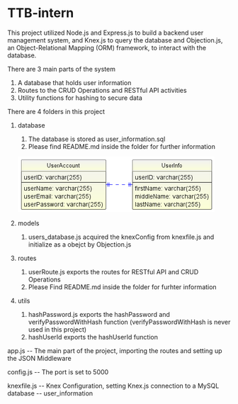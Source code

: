 # TTB-intern

This project utilized Node.js and Express.js to build a backend user management system, and Knex.js to query the database and Objection.js, an Object-Relational Mapping (ORM) framework, to interact with the database.

There are 3 main parts of the system
1. A database that holds user information
2. Routes to the CRUD Operations and RESTful API activities
3. Utility functions for hashing to secure data

There are 4 folders in this project
1. database
    1. The database is stored as user_information.sql
    2. Please find README.md inside the folder for further information

    ![alt text](/docs/diagram.png)

2. models 
    1. users_database.js acquired the knexConfig from knexfile.js and initialize as a obejct by Objection.js

3. routes
    1. userRoute.js exports the routes for RESTful API and CRUD Operations
    2. Please Find README.md inside the folder for furhter information

4. utils
    1. hashPassword.js exports the hashPassword and verifyPasswordWithHash function (verifyPasswordWithHash is never used in this project)
    2. hashUserId exports the hashUserId function

app.js      -- The main part of the project, importing the routes and setting up the JSON Middleware

config.js   -- The port is set to 5000

knexfile.js -- Knex Configuration, setting Knex.js connection to a MySQL database -- user_information